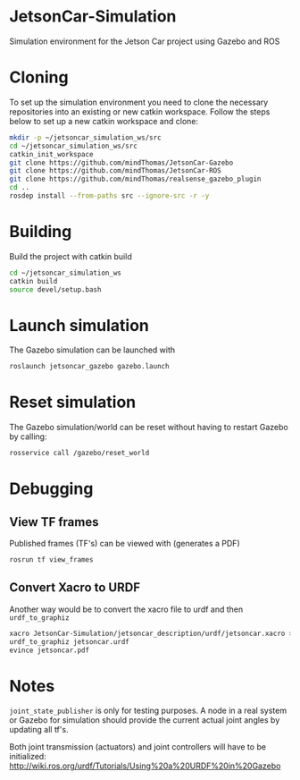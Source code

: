 # JetsonCar-Simulation
Simulation environment for the Jetson Car project using Gazebo and ROS


# Cloning
To set up the simulation environment you need to clone the necessary repositories into an existing or new catkin workspace.
Follow the steps below to set up a new catkin workspace and clone:
```bash
mkdir -p ~/jetsoncar_simulation_ws/src
cd ~/jetsoncar_simulation_ws/src
catkin_init_workspace
git clone https://github.com/mindThomas/JetsonCar-Gazebo
git clone https://github.com/mindThomas/JetsonCar-ROS
git clone https://github.com/mindThomas/realsense_gazebo_plugin
cd ..
rosdep install --from-paths src --ignore-src -r -y
```

# Building
Build the project with catkin build
```bash
cd ~/jetsoncar_simulation_ws
catkin build
source devel/setup.bash
```

# Launch simulation
The Gazebo simulation can be launched with
```bash
roslaunch jetsoncar_gazebo gazebo.launch
```

# Reset simulation
The Gazebo simulation/world can be reset without having to restart Gazebo by calling:
```bash
rosservice call /gazebo/reset_world
```

# Debugging
## View TF frames
Published frames (TF's) can be viewed with (generates a PDF)
```bash
rosrun tf view_frames
```

## Convert Xacro to URDF
Another way would be to convert the xacro file to urdf and then `urdf_to_graphiz`
```bash
xacro JetsonCar-Simulation/jetsoncar_description/urdf/jetsoncar.xacro >> jetsoncar.urdf
urdf_to_graphiz jetsoncar.urdf
evince jetsoncar.pdf
```



# Notes
`joint_state_publisher` is only for testing purposes. A node in a real system or Gazebo for simulation should provide the current actual joint angles by updating all tf's.

Both joint transmission (actuators) and joint controllers will have to be initialized: http://wiki.ros.org/urdf/Tutorials/Using%20a%20URDF%20in%20Gazebo
